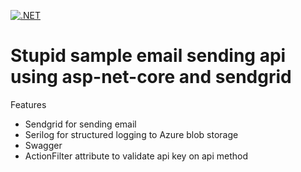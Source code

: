 [![.NET](https://github.com/creativesoftwaregun/email-sender-1-pub/actions/workflows/dotnet.yml/badge.svg)](https://github.com/creativesoftwaregun/email-sender-1-pub/actions/workflows/dotnet.yml)

# Stupid sample email sending api using asp-net-core and sendgrid

Features
* Sendgrid for sending email 
* Serilog for structured logging to Azure blob storage
* Swagger
* ActionFilter attribute to validate api key on api method

